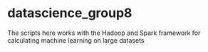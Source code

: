 # datascience_group8
The scripts here works with the Hadoop and Spark framework for calculating machine learning on large datasets
